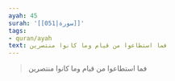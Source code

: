 ```yaml
---
ayah: 45
surah: '[[051|سورة]]'
tags:
- quran/ayah
text: فما استطاعوا من قيام وما كانوا منتصرين
---
```

> فما استطاعوا من قيام وما كانوا منتصرين
